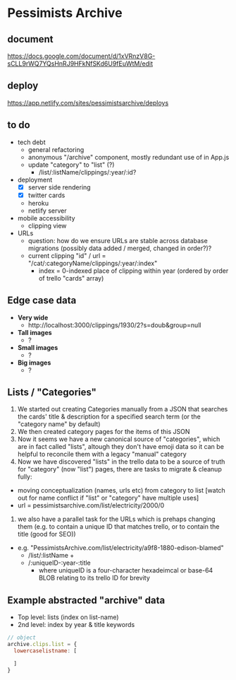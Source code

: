 # Pessimists Archive

## document

https://docs.google.com/document/d/1xVRnzV8G-sCLL9rWQ7YQsHnRJ9HFkNfSKd6U9fEuWtM/edit


## deploy

https://app.netlify.com/sites/pessimistsarchive/deploys

## to do

* tech debt
  * general refactoring
  * anonymous "/archive" component, mostly redundant use of <Clipping /> in App.js
  * update "category" to "list" (?)
    * /list/:listName/clippings/:year/:id?
* deployment
  * [x] server side rendering
  * [x] twitter cards
  * heroku
  * netlify server
* mobile accessibility
  * clipping view
* URLs
  * question: how do we ensure URLs are stable across database migrations (possibly data added / merged, changed in order?)?
  * current clipping "id" / url = "/cat/:categoryName/clippings/:year/:index"
    * index = 0-indexed place of clipping within year (ordered by order of trello "cards" array)

## Edge case data
* **Very wide**
  * http://localhost:3000/clippings/1930/2?s=doub&group=null
* **Tall images**
  * ?
* **Small images**
  * ?
* **Big images**
  * ?

## Lists / "Categories"

1. We started out creating Categories manually from a JSON that searches the cards' title & description for a specified search term (or the "category name" by default)
1. We then created category pages for the items of this JSON
1. Now it seems we have a new canonical source of "categories", which are in fact called "lists", altough they don't have emoji data so it can be helpful to reconcile them with a legacy "manual" category
1. Now we have discovered "lists" in the trello data to be a source of truth for "category" (now "list") pages, there are tasks to migrate & cleanup fully:
  * moving conceptualization (names, urls etc) from category to list [watch out for name conflict if "list" or "category" have multiple uses]
  * url = pessimistsarchive.com/list/electricity/2000/0
1. we also have a parallel task for the URLs which is prehaps changing them (e.g. to contain a unique ID that matches trello, or to contain the title (good for SEO))
  * e.g. "PessimistsArchive.com/list/electricity/a9f8-1880-edison-blamed"
    * /list/:listName +
    * /:uniqueID-:year-:title
      * where uniqueID is a four-character hexadeimcal or base-64 BLOB relating to its trello ID for brevity

## Example abstracted "archive" data

* Top level: lists (index on list-name)
* 2nd level: index by year & title keywords

```js
// object
archive.clips.list = {
  lowercaselistname: [

  ]
}
```

